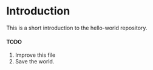 # Introduction 
This is a short introduction to the hello-world repository. 
#### TODO
1. Improve this file
2. Save the world. 